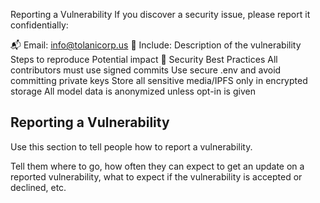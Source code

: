 Reporting a Vulnerability
If you discover a security issue, please report it confidentially:

📬 Email: info@tolanicorp.us
📄 Include:
Description of the vulnerability
Steps to reproduce
Potential impact
🔐 Security Best Practices
All contributors must use signed commits
Use secure .env and avoid committing private keys
Store all sensitive media/IPFS only in encrypted storage
All model data is anonymized unless opt-in is given
## Reporting a Vulnerability

Use this section to tell people how to report a vulnerability.

Tell them where to go, how often they can expect to get an update on a
reported vulnerability, what to expect if the vulnerability is accepted or
declined, etc.
